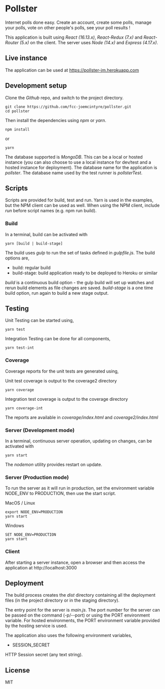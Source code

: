 # Pollster

Internet polls done easy. Create an account, create some polls, manage your polls,
vote on other people's polls, see your poll results !

This application is built using *React (16.13.x)*, *React-Redux (7.x)* and
*React-Router (5.x)* on the client. The server uses *Node (14.x)* and
*Express (4.17.x)*.

## Live instance

The application can be used at https://pollster-jm.herokuapp.com

## Development setup

Clone the *Github* repo, and switch to the project directory.

```
git clone https://github.com/fcc-joemcintyre/pollster.git
cd pollster
```

Then install the dependencies using *npm* or *yarn*.

```
npm install
```

or

```
yarn
```

The database supported is *MongoDB*. This can be a local or hosted instance (you
can also choose to use a local instance for dev/test and a hosted instance for
deployment). The database name for the application is *pollster*. The database
name used by the test runner is *pollsterTest*.

## Scripts

Scripts are provided for build, test and run. Yarn is used in the examples,
but the NPM client can be used as well. When using the NPM client, include
*run* before script names (e.g. npm run build).

### Build

In a terminal, build can be activated with

```
yarn [build | build-stage]
```

The build uses *gulp* to run the set of tasks defined in *gulpfile.js*. The
build options are,

- build: regular build
- build-stage: build application ready to be deployed to Heroku or similar

*build* is a continuous build option - the gulp build will
set up watches and rerun build elements as file changes are saved.
*build-stage* is a one time build option, run again to build a new stage output.

## Testing

Unit Testing can be started using,

```
yarn test
```

Integration Testing can be done for all components,

```
yarn test-int
```

### Coverage

Coverage reports for the unit tests are generated using,

Unit test coverage is output to the coverage2 directory

```
yarn coverage
```

Integration test coverage is output to the coverage directory

```
yarn coverage-int
```

The reports are available in *coverage/index.html* and *coverage2/index.html*

### Server (Development mode)

In a terminal, continuous server operation, updating on changes,
can be activated with

```
yarn start
```

The *nodemon* utility provides restart on update.

### Server (Production mode)

To run the server as it will run in production, set the environment variable
NODE_ENV to PRODUCTION, then use the start script.

MacOS / Linux

```
export NODE_ENV=PRODUCTION
yarn start
```

Windows

```
SET NODE_ENV=PRODUCTION
yarn start
```

### Client

After starting a server instance, open a browser and then access the
application at http://localhost:3000

## Deployment

The build process creates the *dist* directory containing all the deployment
files (in the project directory or in the staging directory).

The entry point for the server is *main.js*.
The port number for the server can be passed on the command (-p/--port) or using
the PORT environment variable. For hosted environments, the PORT environment
variable provided by the hosting service is used.

The application also uses the following environment variables,

- SESSION_SECRET

HTTP Session secret (any text string).

## License

MIT

